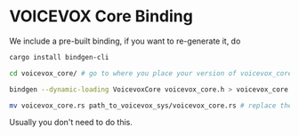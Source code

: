# VOICEVOX Core Binding

We include a pre-built binding, if you want to re-generate it, do

```bash
cargo install bindgen-cli

cd voicevox_core/ # go to where you place your version of voicevox_core

bindgen --dynamic-loading VoicevoxCore voicevox_core.h > voicevox_core.rs

mv voicevox_core.rs path_to_voicevox_sys/voicevox_core.rs # replace the path to your own
```

Usually you don't need to do this.
